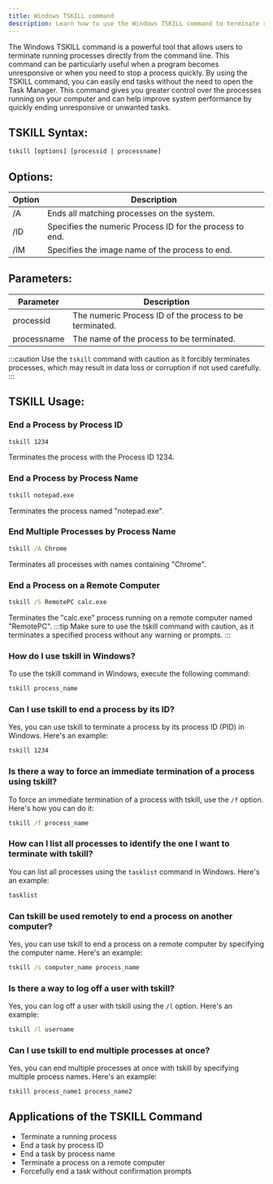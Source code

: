 ```yaml
---
title: Windows TSKILL command
description: Learn how to use the Windows TSKILL command to terminate running processes from the command line.
---
```


The Windows TSKILL command is a powerful tool that allows users to terminate running processes directly from the command line. This command can be particularly useful when a program becomes unresponsive or when you need to stop a process quickly. By using the TSKILL command, you can easily end tasks without the need to open the Task Manager. This command gives you greater control over the processes running on your computer and can help improve system performance by quickly ending unresponsive or unwanted tasks.

## TSKILL Syntax:
```cmd
tskill [options] [processid | processname]
```
## Options:
| Option     | Description                                              |
|------------|----------------------------------------------------------|
| /A         | Ends all matching processes on the system.               |
| /ID <pid>  | Specifies the numeric Process ID for the process to end. |
| /IM <name> | Specifies the image name of the process to end.          |

## Parameters:
| Parameter   | Description                                                                      |
|-------------|----------------------------------------------------------------------------------|
| processid   | The numeric Process ID of the process to be terminated.                           |
| processname | The name of the process to be terminated.                                         |

:::caution
Use the `tskill` command with caution as it forcibly terminates processes, which may result in data loss or corruption if not used carefully.
:::
## TSKILL Usage:
### End a Process by Process ID
```cmd
tskill 1234
```
Terminates the process with the Process ID 1234.

### End a Process by Process Name
```cmd
tskill notepad.exe
```
Terminates the process named "notepad.exe".

### End Multiple Processes by Process Name
```cmd
tskill /A Chrome
```
Terminates all processes with names containing "Chrome".

### End a Process on a Remote Computer
```cmd
tskill /S RemotePC calc.exe
```
Terminates the "calc.exe" process running on a remote computer named "RemotePC".
:::tip
Make sure to use the tskill command with caution, as it terminates a specified process without any warning or prompts.
:::

### How do I use tskill in Windows?
To use the tskill command in Windows, execute the following command:
```cmd
tskill process_name
```

### Can I use tskill to end a process by its ID?
Yes, you can use tskill to terminate a process by its process ID (PID) in Windows. Here's an example:
```cmd
tskill 1234
```

### Is there a way to force an immediate termination of a process using tskill?
To force an immediate termination of a process with tskill, use the `/f` option. Here's how you can do it:
```cmd
tskill /f process_name
```

### How can I list all processes to identify the one I want to terminate with tskill?
You can list all processes using the `tasklist` command in Windows. Here's an example:
```cmd
tasklist
```

### Can tskill be used remotely to end a process on another computer?
Yes, you can use tskill to end a process on a remote computer by specifying the computer name. Here's an example:
```cmd
tskill /s computer_name process_name
```

### Is there a way to log off a user with tskill?
Yes, you can log off a user with tskill using the `/l` option. Here's an example:
```cmd
tskill /l username
```

### Can I use tskill to end multiple processes at once?
Yes, you can end multiple processes at once with tskill by specifying multiple process names. Here's an example:
```cmd
tskill process_name1 process_name2
```

## Applications of the TSKILL Command
- Terminate a running process
- End a task by process ID
- End a task by process name
- Terminate a process on a remote computer
- Forcefully end a task without confirmation prompts